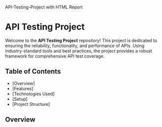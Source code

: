 API-Testing-Project with HTML Report
# API Testing Project

Welcome to the **API Testing Project** repository! This project is dedicated to ensuring the reliability, functionality, and performance of APIs. Using industry-standard tools and best practices, the project provides a robust framework for comprehensive API test coverage.

## Table of Contents

- [Overview]
- [Features]
- [Technologies Used]
- [Setup]
- [Project Structure]

## Overview
  
